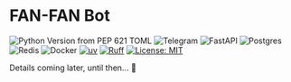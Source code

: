 # FAN-FAN Bot
![Python Version from PEP 621 TOML](https://img.shields.io/python/required-version-toml?tomlFilePath=https%3A%2F%2Fraw.githubusercontent.com%2FArutemu64%2Ffanfan-bot%2Frefs%2Fheads%2Fmaster%2Fpyproject.toml&logo=python&logoColor=yellow&label=Python)
![Telegram](https://img.shields.io/badge/Telegram-2CA5E0?logo=telegram&logoColor=white)
![FastAPI](https://img.shields.io/badge/FastAPI-005571?logo=fastapi)
![Postgres](https://img.shields.io/badge/PostgreSQL-%23316192.svg?logo=postgresql&logoColor=white)
![Redis](https://img.shields.io/badge/Redis-%23DD0031.svg?logo=redis&logoColor=white)
![Docker](https://img.shields.io/badge/Docker-%230db7ed.svg?logo=docker&logoColor=white)
[![uv](https://img.shields.io/endpoint?url=https://raw.githubusercontent.com/astral-sh/uv/main/assets/badge/v0.json)](https://github.com/astral-sh/uv)
[![Ruff](https://img.shields.io/endpoint?url=https://raw.githubusercontent.com/astral-sh/ruff/main/assets/badge/v2.json)](https://github.com/astral-sh/ruff)
[![License: MIT](https://img.shields.io/badge/License-MIT-yellow.svg)](https://opensource.org/licenses/MIT)

Details coming later, until then... 🤫
